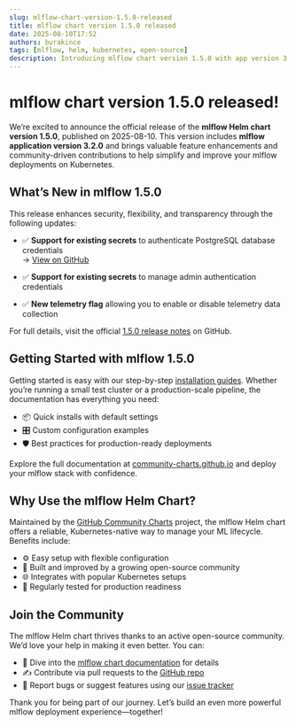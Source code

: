```yaml
---
slug: mlflow-chart-version-1.5.0-released
title: mlflow chart version 1.5.0 released
date: 2025-08-10T17:52
authors: burakince
tags: [mlflow, helm, kubernetes, open-source]
description: Introducing mlflow chart version 1.5.0 with app version 3.2.0, featuring new secret support and telemetry controls for streamlined Kubernetes deployment.
---
```


# mlflow chart version 1.5.0 released!

We’re excited to announce the official release of the **mlflow Helm chart version 1.5.0**, published on 2025-08-10. This version includes **mlflow application version 3.2.0** and brings valuable feature enhancements and community-driven contributions to help simplify and improve your mlflow deployments on Kubernetes.

## What’s New in mlflow 1.5.0

This release enhances security, flexibility, and transparency through the following updates:

- ✅ **Support for existing secrets** to authenticate PostgreSQL database credentials  
  → [View on GitHub](https://github.com/community-charts/helm-charts/issues/200)

- ✅ **Support for existing secrets** to manage admin authentication credentials  

- ✅ **New telemetry flag** allowing you to enable or disable telemetry data collection  

For full details, visit the official [1.5.0 release notes](https://github.com/community-charts/helm-charts/releases/tag/mlflow-1.5.0) on GitHub.

<!-- truncate -->

## Getting Started with mlflow 1.5.0

Getting started is easy with our step-by-step [installation guides](https://community-charts.github.io/docs/category/mlflow). Whether you’re running a small test cluster or a production-scale pipeline, the documentation has everything you need:

- 📦 Quick installs with default settings  
- 🎛️ Custom configuration examples  
- 🛡️ Best practices for production-ready deployments  

Explore the full documentation at [community-charts.github.io](https://community-charts.github.io/docs/category/mlflow) and deploy your mlflow stack with confidence.

## Why Use the mlflow Helm Chart?

Maintained by the [GitHub Community Charts](https://github.com/community-charts/helm-charts) project, the mlflow Helm chart offers a reliable, Kubernetes-native way to manage your ML lifecycle. Benefits include:

- ⚙️ Easy setup with flexible configuration  
- 🤝 Built and improved by a growing open-source community  
- 🌐 Integrates with popular Kubernetes setups  
- 🧪 Regularly tested for production readiness  

## Join the Community

The mlflow Helm chart thrives thanks to an active open-source community. We’d love your help in making it even better. You can:

- 📖 Dive into the [mlflow chart documentation](https://community-charts.github.io/docs/category/mlflow) for details  
- ✍️ Contribute via pull requests to the [GitHub repo](https://github.com/community-charts/helm-charts)  
- 🐞 Report bugs or suggest features using our [issue tracker](https://github.com/community-charts/helm-charts/issues)  

Thank you for being part of our journey. Let’s build an even more powerful mlflow deployment experience—together!